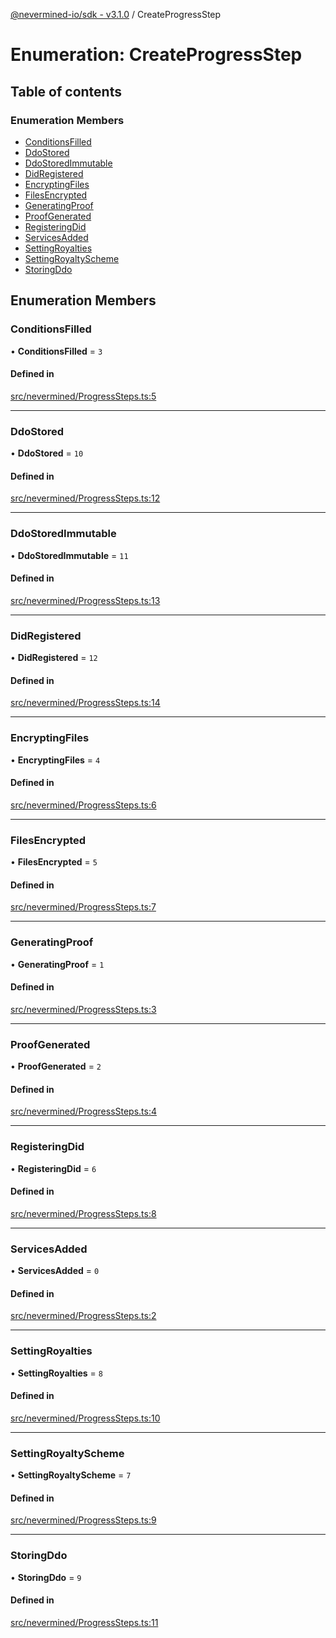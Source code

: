 [@nevermined-io/sdk - v3.1.0](../code-reference.md) / CreateProgressStep

# Enumeration: CreateProgressStep

## Table of contents

### Enumeration Members

- [ConditionsFilled](CreateProgressStep.md#conditionsfilled)
- [DdoStored](CreateProgressStep.md#ddostored)
- [DdoStoredImmutable](CreateProgressStep.md#ddostoredimmutable)
- [DidRegistered](CreateProgressStep.md#didregistered)
- [EncryptingFiles](CreateProgressStep.md#encryptingfiles)
- [FilesEncrypted](CreateProgressStep.md#filesencrypted)
- [GeneratingProof](CreateProgressStep.md#generatingproof)
- [ProofGenerated](CreateProgressStep.md#proofgenerated)
- [RegisteringDid](CreateProgressStep.md#registeringdid)
- [ServicesAdded](CreateProgressStep.md#servicesadded)
- [SettingRoyalties](CreateProgressStep.md#settingroyalties)
- [SettingRoyaltyScheme](CreateProgressStep.md#settingroyaltyscheme)
- [StoringDdo](CreateProgressStep.md#storingddo)

## Enumeration Members

### ConditionsFilled

• **ConditionsFilled** = `3`

#### Defined in

[src/nevermined/ProgressSteps.ts:5](https://github.com/nevermined-io/sdk-js/blob/613e61d8e011d30fd229ab508635ef7f04ad97cb/src/nevermined/ProgressSteps.ts#L5)

---

### DdoStored

• **DdoStored** = `10`

#### Defined in

[src/nevermined/ProgressSteps.ts:12](https://github.com/nevermined-io/sdk-js/blob/613e61d8e011d30fd229ab508635ef7f04ad97cb/src/nevermined/ProgressSteps.ts#L12)

---

### DdoStoredImmutable

• **DdoStoredImmutable** = `11`

#### Defined in

[src/nevermined/ProgressSteps.ts:13](https://github.com/nevermined-io/sdk-js/blob/613e61d8e011d30fd229ab508635ef7f04ad97cb/src/nevermined/ProgressSteps.ts#L13)

---

### DidRegistered

• **DidRegistered** = `12`

#### Defined in

[src/nevermined/ProgressSteps.ts:14](https://github.com/nevermined-io/sdk-js/blob/613e61d8e011d30fd229ab508635ef7f04ad97cb/src/nevermined/ProgressSteps.ts#L14)

---

### EncryptingFiles

• **EncryptingFiles** = `4`

#### Defined in

[src/nevermined/ProgressSteps.ts:6](https://github.com/nevermined-io/sdk-js/blob/613e61d8e011d30fd229ab508635ef7f04ad97cb/src/nevermined/ProgressSteps.ts#L6)

---

### FilesEncrypted

• **FilesEncrypted** = `5`

#### Defined in

[src/nevermined/ProgressSteps.ts:7](https://github.com/nevermined-io/sdk-js/blob/613e61d8e011d30fd229ab508635ef7f04ad97cb/src/nevermined/ProgressSteps.ts#L7)

---

### GeneratingProof

• **GeneratingProof** = `1`

#### Defined in

[src/nevermined/ProgressSteps.ts:3](https://github.com/nevermined-io/sdk-js/blob/613e61d8e011d30fd229ab508635ef7f04ad97cb/src/nevermined/ProgressSteps.ts#L3)

---

### ProofGenerated

• **ProofGenerated** = `2`

#### Defined in

[src/nevermined/ProgressSteps.ts:4](https://github.com/nevermined-io/sdk-js/blob/613e61d8e011d30fd229ab508635ef7f04ad97cb/src/nevermined/ProgressSteps.ts#L4)

---

### RegisteringDid

• **RegisteringDid** = `6`

#### Defined in

[src/nevermined/ProgressSteps.ts:8](https://github.com/nevermined-io/sdk-js/blob/613e61d8e011d30fd229ab508635ef7f04ad97cb/src/nevermined/ProgressSteps.ts#L8)

---

### ServicesAdded

• **ServicesAdded** = `0`

#### Defined in

[src/nevermined/ProgressSteps.ts:2](https://github.com/nevermined-io/sdk-js/blob/613e61d8e011d30fd229ab508635ef7f04ad97cb/src/nevermined/ProgressSteps.ts#L2)

---

### SettingRoyalties

• **SettingRoyalties** = `8`

#### Defined in

[src/nevermined/ProgressSteps.ts:10](https://github.com/nevermined-io/sdk-js/blob/613e61d8e011d30fd229ab508635ef7f04ad97cb/src/nevermined/ProgressSteps.ts#L10)

---

### SettingRoyaltyScheme

• **SettingRoyaltyScheme** = `7`

#### Defined in

[src/nevermined/ProgressSteps.ts:9](https://github.com/nevermined-io/sdk-js/blob/613e61d8e011d30fd229ab508635ef7f04ad97cb/src/nevermined/ProgressSteps.ts#L9)

---

### StoringDdo

• **StoringDdo** = `9`

#### Defined in

[src/nevermined/ProgressSteps.ts:11](https://github.com/nevermined-io/sdk-js/blob/613e61d8e011d30fd229ab508635ef7f04ad97cb/src/nevermined/ProgressSteps.ts#L11)

